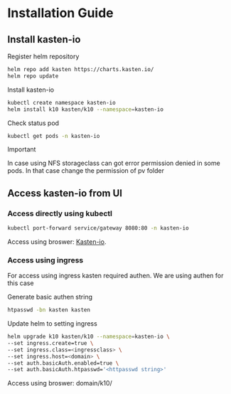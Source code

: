 # Installation Guide

## Install kasten-io

Register helm repository

```sh
helm repo add kasten https://charts.kasten.io/
helm repo update
```

Install kasten-io

```sh
kubectl create namespace kasten-io
helm install k10 kasten/k10 --namespace=kasten-io
```

Check status pod

```sh
kubectl get pods -n kasten-io
```

> [!IMPORTANT]  
> In case using NFS storageclass can got error permission denied in some pods. In that case change the permission of pv folder 

## Access kasten-io from UI

### Access directly using kubectl

```sh
kubectl port-forward service/gateway 8080:80 -n kasten-io
```

Access using broswer: [Kasten-io](http://127.0.0.1:8080/k10/).

### Access using ingress

For access using ingress kasten required authen. We are using authen for this case

Generate basic authen string 

```sh
htpasswd -bn kasten kasten
```

Update helm to setting ingress 

```sh
helm upgrade k10 kasten/k10 --namespace=kasten-io \
--set ingress.create=true \
--set ingress.class=<ingressclass> \
--set ingress.host=<domain> \
--set auth.basicAuth.enabled=true \
--set auth.basicAuth.htpasswd='<httpasswd string>' 
```
Access using broswer: domain/k10/
